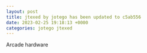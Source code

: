 ```yaml
---
layout: post
title: jtexed by jotego has been updated to c5ab556
date: 2023-02-25 19:18:13 +0000
categories: jotego jtexed
---
```

Arcade hardware
